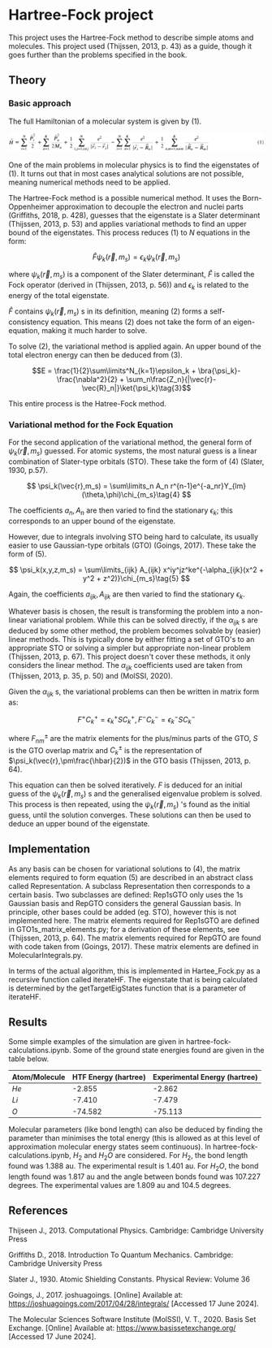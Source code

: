 # Hartree-Fock project

This project uses the Hartree-Fock method to describe simple atoms and molecules. This project used (Thijssen, 2013, p. 43) as a guide, though it goes further than the problems specified in the book. 

## Theory

### Basic approach

The full Hamiltonian of a molecular system is given by $(1)$.

![alt text](https://raw.githubusercontent.com/Williame33445/physics-projects/main/electronic_structure/hartree_fock/electronic-hamiltonian.png)

One of the main problems in molecular physics is to find the eigenstates of $(1)$. It turns out that in most cases analytical solutions are not possible, meaning numerical methods need to be applied.

The Hartree-Fock method is a possible numerical method. It uses the Born-Oppenheimer approximation to decouple the electron and nuclei parts (Griffiths, 2018, p. 428),  guesses that the eigenstate is a Slater determinant (Thijssen, 2013, p. 53) and applies variational methods to find an upper bound of the eigenstates. This process reduces $(1)$ to $N$ equations in the form:

$$\hat{F}\psi_k(\vec{r},m_s) = \epsilon_k\psi_k(\vec{r},m_s)\tag{2}$$

where $\psi_k(\vec{r},m_s)$ is a component of the Slater determinant, $\hat{F}$ is called the Fock operator (derived in  (Thijssen, 2013, p. 56)) and $\epsilon_k$ is related to the energy of the total eigenstate.

$\hat{F}$ contains $\psi_k(\vec{r},m_s)$ s in its definition, meaning $(2)$ forms a self-consistency equation. This means $(2)$ does not take the form of an eigen-equation, making it much harder to solve.


To solve (2), the variational method is applied again. An upper bound of the total electron energy can then be deduced from $(3)$.

$$E = \frac{1}{2}\sum\limits^N_{k=1}\epsilon_k + \bra{\psi_k}-\frac{\nabla^2}{2} + \sum_n\frac{Z_n}{|\vec{r}-\vec{R}_n|}\ket{\psi_k}\tag{3}$$

This entire process is the Hatree-Fock method.

### Variational method for the Fock Equation

For the second application of the variational method, the general form of $\psi_k(\vec{r},m_s)$ guessed. For atomic systems, the most natural guess is a linear combination of Slater-type orbitals (STO). These take the form of $(4)$ (Slater, 1930, p.57).

$$
\psi_k(\vec{r},m_s) = \sum\limits_n A_n     r^{n-1}e^{-a_nr}Y_{lm}(\theta,\phi)\chi_{m_s}\tag{4}
$$

The coefficients $a_n,A_n$ are then varied to find the stationary $\epsilon_k$; this corresponds to an upper bound of the eigenstate.

However, due to integrals involving STO being hard to calculate, its usually easier to use Gaussian-type orbitals (GTO) (Goings, 2017). These take the form of $(5)$.

$$
\psi_k(x,y,z,m_s) = \sum\limits_{ijk} A_{ijk} x^iy^jz^ke^{-\alpha_{ijk}(x^2 + y^2 + z^2)}\chi_{m_s}\tag{5}
$$  

Again, the coefficients $a_{ijk},A_{ijk}$ are then varied to find the stationary $\epsilon_k$. 

Whatever basis is chosen, the result is transforming the problem into a non-linear variational problem. While this can be solved directly, if the $\alpha_{ijk}$ s are deduced by some other method, the problem becomes solvable by (easier) linear methods. This is typically done by either fitting a set of GTO's to an appropriate STO or solving a simpler but appropriate non-linear problem (Thijssen, 2013, p. 67). This project doesn't cover these methods, it only considers the linear method. The $\alpha_{ijk}$ coefficients used are taken from (Thijssen, 2013, p. 35, p. 50) and (MolSSI, 2020).

Given the $\alpha_{ijk}$ s, the variational problems can then be written in matrix form as:

$$F^+C_k^+ = \epsilon_k^+SC_k^+,F^-C_k^- = \epsilon_k^-SC_k^-\tag{5}$$

where $F_{nm}^{\pm}$ are the matrix elements for the plus/minus parts of the GTO, $S$ is the GTO overlap matrix and $C_k^{\pm}$ is the representation of $\psi_k(\vec{r},\pm\frac{\hbar}{2})$ in the GTO basis (Thijssen, 2013, p. 64).

This equation can then be solved iteratively. $F$ is deduced for an initial guess of the $\psi_k(\vec{r},m_s)$ s and the generalised eigenvalue problem is solved. This process is then repeated, using the $\psi_k(\vec{r},m_s)$ 's found as the initial guess, until the solution converges. These solutions can then be used to deduce an upper bound of the eigenstate.

## Implementation

As any basis can be chosen for variational solutions to $(4)$, the matrix elements required to form equation $(5)$ are described in an abstract class called Representation. A subclass Representation then corresponds to a certain basis. Two subclasses are defined: Rep1sGTO only uses the 1s Gaussian basis and RepGTO considers the general Gaussian basis. In principle, other bases could be added (eg. STO), however this is not implemented here. The matrix elements required for Rep1sGTO are defined in GTO1s_matrix_elements.py; for a derivation of these elements, see (Thijssen, 2013, p. 64). The matrix elements required for RepGTO are found with code taken from (Goings, 2017). These matrix elements are defined in MolecularIntegrals.py.

In terms of the actual algorithm, this is implemented in Hartee_Fock.py as a recursive function called iterateHF. The eigenstate that is being calculated is determined by the getTargetEigStates function that is a parameter of iterateHF.

## Results

Some simple examples of the simulation are given in hartree-fock-calculations.ipynb. Some of the ground state energies found are given in the table below.

|  Atom/Molecule   | HTF Energy (hartree) |Experimental Energy (hartree)|
| -------- | ------- | -----|
| $He$  | -2.855    | -2.862 |
| $Li$ | -7.410 | -7.479
| $O$    | -74.582    | -75.113

Molecular parameters (like bond length) can also be deduced by finding the parameter than minimises the total energy (this is allowed as at this level of approximation molecular energy states seem continuous). In hartree-fock-calculations.ipynb, $H_2$ and $H_2O$ are considered. For $H_2$, the bond length found was $1.388$ au. The experimental result is 1.401 au. For $H_2O$, the bond length found was 1.817 au and the angle between bonds found was 107.227 degrees. The experimental values are 1.809 au and 104.5 degrees.
## References

Thijseen J., 2013. Computational Physics. Cambridge: Cambridge University Press

Griffiths D., 2018. Introduction To Quantum Mechanics.  Cambridge: Cambridge University Press

Slater J., 1930. Atomic Shielding Constants. Physical Review: Volume 36

Goings, J., 2017. joshuagoings. [Online] 
Available at: https://joshuagoings.com/2017/04/28/integrals/
[Accessed 17 June 2024].

The Molecular Sciences Software Institute (MolSSI), V. T., 2020. Basis Set Exchange. [Online] 
Available at: https://www.basissetexchange.org/
[Accessed 17 June 2024].

